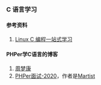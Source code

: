 ### C 语言学习

#### 参考资料
1. [Linux C 编程一站式学习](http://akaedu.github.io/book/index.html)

#### PHPer学C语言的博客
1. [周梦康](https://mengkang.net/notebook.html)
1. [PHPer面试-2020](https://www.kancloud.cn/martist/be_new_friends/)，作者是[Martist](https://learnku.com/users/6600)
